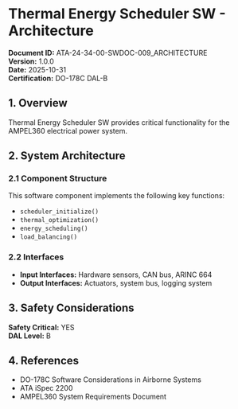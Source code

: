 # Thermal Energy Scheduler SW - Architecture

**Document ID:** ATA-24-34-00-SWDOC-009_ARCHITECTURE  
**Version:** 1.0.0  
**Date:** 2025-10-31  
**Certification:** DO-178C DAL-B

## 1. Overview

Thermal Energy Scheduler SW provides critical functionality for the AMPEL360 electrical power system.

## 2. System Architecture

### 2.1 Component Structure

This software component implements the following key functions:

- `scheduler_initialize()`
- `thermal_optimization()`
- `energy_scheduling()`
- `load_balancing()`

### 2.2 Interfaces

- **Input Interfaces:** Hardware sensors, CAN bus, ARINC 664
- **Output Interfaces:** Actuators, system bus, logging system

## 3. Safety Considerations

**Safety Critical:** YES  
**DAL Level:** B

## 4. References

- DO-178C Software Considerations in Airborne Systems
- ATA iSpec 2200
- AMPEL360 System Requirements Document
